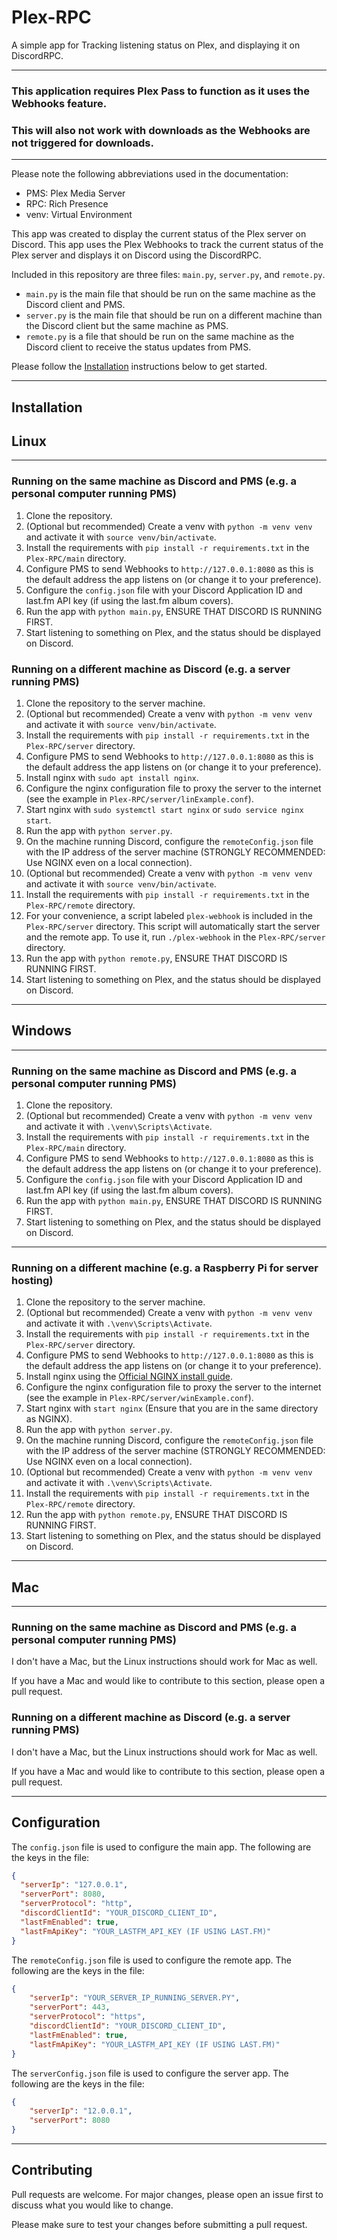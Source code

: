 # Plex-RPC
A simple app for Tracking listening status on Plex, and displaying it on DiscordRPC.

---

### This application requires Plex Pass to function as it uses the Webhooks feature.

### This will also not work with downloads as the Webhooks are not triggered for downloads.

---

Please note the following abbreviations used in the documentation:
- PMS: Plex Media Server
- RPC: Rich Presence
- venv: Virtual Environment

This app was created to display the current status of the Plex server on Discord. This app uses the Plex Webhooks to track the current status of the Plex server
and displays it on Discord using the DiscordRPC.

Included in this repository are three files: `main.py`, `server.py`, and `remote.py`.

- `main.py` is the main file that should be run on the same machine as the Discord client and PMS.
- `server.py` is the main file that should be run on a different machine than the Discord client but the same machine as PMS.
- `remote.py` is a file that should be run on the same machine as the Discord client to receive the status updates from PMS.

Please follow the [Installation](#installation) instructions below to get started.

---

## Installation

## Linux

---

### Running on the same machine as Discord and PMS (e.g. a personal computer running PMS)
1. Clone the repository.
2. (Optional but recommended) Create a venv with `python -m venv venv` and activate it with `source venv/bin/activate`.
3. Install the requirements with `pip install -r requirements.txt` in the `Plex-RPC/main` directory.
4. Configure PMS to send Webhooks to `http://127.0.0.1:8080` as this is the default address the app listens on (or change it to your preference).
5. Configure the `config.json` file with your Discord Application ID and last.fm API key (if using the last.fm album covers).
6. Run the app with `python main.py`, ENSURE THAT DISCORD IS RUNNING FIRST.
7. Start listening to something on Plex, and the status should be displayed on Discord.

### Running on a different machine as Discord (e.g. a server running PMS)
1. Clone the repository to the server machine.
2. (Optional but recommended) Create a venv with `python -m venv venv` and activate it with `source venv/bin/activate`.
3. Install the requirements with `pip install -r requirements.txt` in the `Plex-RPC/server` directory.
4. Configure PMS to send Webhooks to `http://127.0.0.1:8080` as this is the default address the app listens on (or change it to your preference).
5. Install nginx with `sudo apt install nginx`.
6. Configure the nginx configuration file to proxy the server to the internet (see the example in `Plex-RPC/server/linExample.conf`).
7. Start nginx with `sudo systemctl start nginx` or `sudo service nginx start`.
8. Run the app with `python server.py`.
9. On the machine running Discord, configure the `remoteConfig.json` file with the IP address of the server machine (STRONGLY RECOMMENDED: Use NGINX even on a local connection).
10. (Optional but recommended) Create a venv with `python -m venv venv` and activate it with `source venv/bin/activate`.
11. Install the requirements with `pip install -r requirements.txt` in the `Plex-RPC/remote` directory.
12. For your convenience, a script labeled `plex-webhook` is included in the `Plex-RPC/server` directory. This script will automatically start the server and the remote app. To use it, run `./plex-webhook` in the `Plex-RPC/server` directory.
13. Run the app with `python remote.py`, ENSURE THAT DISCORD IS RUNNING FIRST.
14. Start listening to something on Plex, and the status should be displayed on Discord.

---

## Windows

---

### Running on the same machine as Discord and PMS (e.g. a personal computer running PMS)

1. Clone the repository.
2. (Optional but recommended) Create a venv with `python -m venv venv` and activate it with `.\venv\Scripts\Activate`.
3. Install the requirements with `pip install -r requirements.txt` in the `Plex-RPC/main` directory.
4. Configure PMS to send Webhooks to `http://127.0.0.1:8080` as this is the default address the app listens on (or change it to your preference).
5. Configure the `config.json` file with your Discord Application ID and last.fm API key (if using the last.fm album covers).
6. Run the app with `python main.py`, ENSURE THAT DISCORD IS RUNNING FIRST.
7. Start listening to something on Plex, and the status should be displayed on Discord.

---

### Running on a different machine (e.g. a Raspberry Pi for server hosting)
1. Clone the repository to the server machine.
2. (Optional but recommended) Create a venv with `python -m venv venv` and activate it with `.\venv\Scripts\Activate`.
3. Install the requirements with `pip install -r requirements.txt` in the `Plex-RPC/server` directory.
4. Configure PMS to send Webhooks to `http://127.0.0.1:8080` as this is the default address the app listens on (or change it to your preference).
5. Install nginx using the [Official NGINX install guide](http://nginx.org/en/docs/windows.html).
6. Configure the nginx configuration file to proxy the server to the internet (see the example in `Plex-RPC/server/winExample.conf`).
7. Start nginx with `start nginx` (Ensure that you are in the same directory as NGINX).
8. Run the app with `python server.py`.
9. On the machine running Discord, configure the `remoteConfig.json` file with the IP address of the server machine (STRONGLY RECOMMENDED: Use NGINX even on a local connection).
10. (Optional but recommended) Create a venv with `python -m venv venv` and activate it with `.\venv\Scripts\Activate`.
11. Install the requirements with `pip install -r requirements.txt` in the `Plex-RPC/remote` directory.
12. Run the app with `python remote.py`, ENSURE THAT DISCORD IS RUNNING FIRST.
13. Start listening to something on Plex, and the status should be displayed on Discord.

---

## Mac

---

### Running on the same machine as Discord and PMS (e.g. a personal computer running PMS)

I don't have a Mac, but the Linux instructions should work for Mac as well.

If you have a Mac and would like to contribute to this section, please open a pull request.

### Running on a different machine as Discord (e.g. a server running PMS)

I don't have a Mac, but the Linux instructions should work for Mac as well.

If you have a Mac and would like to contribute to this section, please open a pull request.

---

## Configuration

The `config.json` file is used to configure the main app. The following are the keys in the file:
```json
{
  "serverIp": "127.0.0.1",
  "serverPort": 8080,
  "serverProtocol": "http",
  "discordClientId": "YOUR_DISCORD_CLIENT_ID",
  "lastFmEnabled": true,
  "lastFmApiKey": "YOUR_LASTFM_API_KEY (IF USING LAST.FM)"
}
```

The `remoteConfig.json` file is used to configure the remote app. The following are the keys in the file:
```json
{
    "serverIp": "YOUR_SERVER_IP_RUNNING_SERVER.PY",
    "serverPort": 443,
    "serverProtocol": "https",
    "discordClientId": "YOUR_DISCORD_CLIENT_ID",
    "lastFmEnabled": true,
    "lastFmApiKey": "YOUR_LASTFM_API_KEY (IF USING LAST.FM)"
}
```

The `serverConfig.json` file is used to configure the server app. The following are the keys in the file:
```json
{
    "serverIp": "12.0.0.1",
    "serverPort": 8080
}
```

---

## Contributing

Pull requests are welcome. For major changes, please open an issue first to discuss what you would like to change.

Please make sure to test your changes before submitting a pull request.
